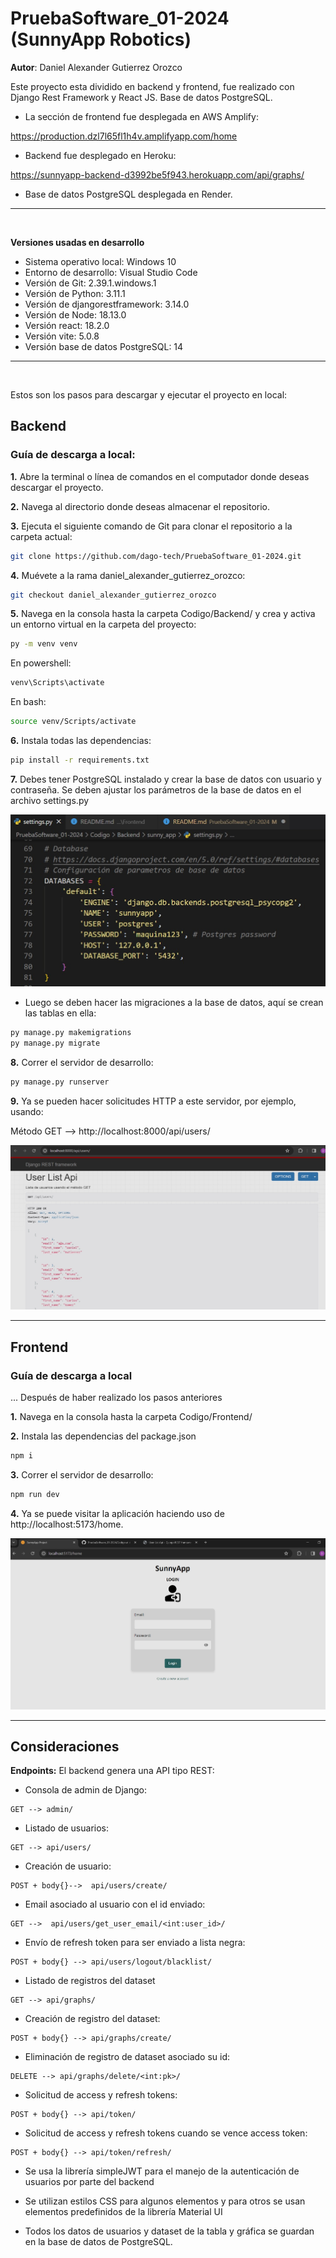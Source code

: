 # PruebaSoftware_01-2024 (SunnyApp Robotics)


__Autor__: Daniel Alexander Gutierrez Orozco

Este proyecto esta dividido en backend y frontend, fue realizado con Django Rest Framework y React JS. Base de datos PostgreSQL.

- La sección de frontend fue desplegada en AWS Amplify:

https://production.dzl7l65fl1h4v.amplifyapp.com/home


- Backend fue desplegado en Heroku:

https://sunnyapp-backend-d3992be5f943.herokuapp.com/api/graphs/


- Base de datos PostgreSQL desplegada en Render.

---
<br>

__Versiones usadas en desarrollo__

- Sistema operativo local: Windows 10
- Entorno de desarrollo: Visual Studio Code
- Versión de Git: 2.39.1.windows.1
- Versión de Python: 3.11.1
- Versión de djangorestframework: 3.14.0
- Versión de Node: 18.13.0
- Versión react: 18.2.0
- Versión vite: 5.0.8
- Versión base de datos PostgreSQL: 14


---
<br>

Estos son los pasos para descargar y ejecutar el proyecto en local:


## Backend

### Guía de descarga a local:


__1.__ Abre la terminal o línea de comandos en el computador donde deseas descargar el proyecto.

__2.__ Navega al directorio donde deseas almacenar el repositorio.

__3.__ Ejecuta el siguiente comando de Git para clonar el repositorio a la carpeta actual:

```sh
git clone https://github.com/dago-tech/PruebaSoftware_01-2024.git
```

__4.__ Muévete a la rama daniel_alexander_gutierrez_orozco:
```sh
git checkout daniel_alexander_gutierrez_orozco
```

__5.__ Navega en la consola hasta la carpeta Codigo/Backend/ y crea y activa un entorno virtual en la carpeta del proyecto:
```sh
py -m venv venv
```

En powershell:
```sh
venv\Scripts\activate
```
En bash:
```sh
source venv/Scripts/activate
```

__6.__ Instala todas las dependencias:
```sh
pip install -r requirements.txt
```

__7.__ Debes tener PostgreSQL instalado y crear la base de datos con usuario y contraseña. Se deben ajustar los parámetros de la base de datos en el archivo settings.py

![Alt text](Codigo/Backend/img/1_db_config.jpg)

- Luego se deben hacer las migraciones a la base de datos, aquí se crean las tablas en ella:

```sh
py manage.py makemigrations
py manage.py migrate
```

__8.__ Correr el servidor de desarrollo:
```sh
py manage.py runserver
```

__9.__ Ya se pueden hacer solicitudes HTTP a este servidor, por ejemplo, usando:

Método GET -->
http://localhost:8000/api/users/

![Alt text](Codigo/Backend/img/2_get_users.jpg)

---


## Frontend

### Guía de descarga a local


... Después de haber realizado los pasos anteriores


__1.__ Navega en la consola hasta la carpeta Codigo/Frontend/

__2.__ Instala las dependencias del package.json
```sh
npm i
```
__3.__ Correr el servidor de desarrollo:
```sh
npm run dev
```

__4.__ Ya se puede visitar la aplicación haciendo uso de http://localhost:5173/home. 

![Alt text](Codigo/Frontend/src/img/1_home.jpg)

---

## Consideraciones

__Endpoints:__
El backend genera una API tipo REST:

- Consola de admin de Django:
```
GET --> admin/
```

- Listado de usuarios:
```
GET --> api/users/
```

- Creación de usuario:
```
POST + body{}-->  api/users/create/
```

- Email asociado al usuario con el id enviado:
```
GET -->  api/users/get_user_email/<int:user_id>/
```

- Envío de refresh token para ser enviado a lista negra:
```
POST + body{} --> api/users/logout/blacklist/
```

- Listado de registros del dataset
```
GET --> api/graphs/
```

- Creación de registro del dataset:
```
POST + body{} --> api/graphs/create/
```

- Eliminación de registro de dataset asociado su id:
```
DELETE --> api/graphs/delete/<int:pk>/
```

- Solicitud de access y refresh tokens:
```
POST + body{} --> api/token/
```

- Solicitud de access y refresh tokens cuando se vence access token:
```
POST + body{} --> api/token/refresh/
```


- Se usa la librería simpleJWT para el manejo de la autenticación de usuarios por parte del backend

- Se utilizan estilos CSS para algunos elementos y para otros se usan elementos predefinidos de la librería Material UI

- Todos los datos de usuarios y dataset de la tabla y gráfica se guardan en la base de datos de PostgreSQL.